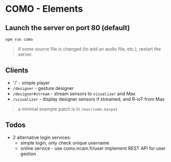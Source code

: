 # COMO - Elements

## Launch the server on port 80 (default)

`npm run como`

> if some source file is changed (to add an audio file, etc.), restart the server.

## Clients

- '/' - simple player
- `/designer` - gesture designer
- `/designer#stream` - stream sensors to `visualizer` and Max
- `/visualizer` - display designer sensors if streamed, and R-ioT from Max

> a minimal example patch is in `/max/comm.maxpat`

## Todos

- 2 alternative login services:
  * simple login, only check unique username
  * online service - use como.ircam.fr/user
    implement REST API for user gestion
